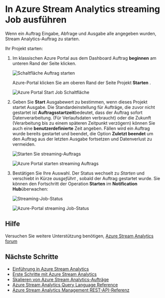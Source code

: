 <properties 
    pageTitle="Aufträge starten streaming in Stream Analytics | Microsoft Azure" 
    description="Wie Stapelverarbeitung ein streaming in Azure Stream Analytics | Lernen Pfadsegment."
    keywords="Streaming-Aufträge"
    documentationCenter=""
    services="stream-analytics"
    authors="jeffstokes72" 
    manager="jhubbard" 
    editor="cgronlun"/>

<tags 
    ms.service="stream-analytics" 
    ms.devlang="na" 
    ms.topic="article" 
    ms.tgt_pltfrm="na" 
    ms.workload="data-services" 
    ms.date="09/26/2016" 
    ms.author="jeffstok"/>

# <a name="how-to-run-a-streaming-job-in-azure-stream-analytics"></a>In Azure Stream Analytics streaming Job ausführen

Wenn ein Auftrag Eingabe, Abfrage und Ausgabe alle angegeben wurden, Stream Analytics-Auftrag zu starten.

Ihr Projekt starten:

1.  Im klassischen Azure Portal aus dem Dashboard Auftrag **beginnen** am unteren Rand der Seite klicken.

    ![Schaltfläche Auftrag starten](./media/stream-analytics-run-a-job/1-stream-analytics-run-a-job.png)  

    Azure-Portal klicken Sie am oberen Rand der Seite Projekt **Starten** .

    ![Azure Portal Start Job Schaltfläche](./media/stream-analytics-run-a-job/4-stream-analytics-run-a-job.png)  

2.  Geben Sie **Start** Ausgabewert zu bestimmen, wenn dieses Projekt startet Ausgabe. Die Standardeinstellung für Aufträge, die zuvor nicht gestartet ist **Auftragsstartzeit**bedeutet, dass der Auftrag sofort Datenverarbeitung. (Für Verlaufsdaten verbraucht) oder die Zukunft (Verarbeitung bis zu einem späteren Zeitpunkt verzögern) können Sie auch eine **benutzerdefinierte** Zeit angeben. Fällen wird ein Auftrag wurde bereits gestartet und beendet, die Option **Zuletzt beendet** um den Auftrag aus der letzten Ausgabe fortsetzen und Datenverlust zu vermeiden.  

    ![Starten Sie streaming-Auftrags](./media/stream-analytics-run-a-job/2-stream-analytics-run-a-job.png)  

    ![Azure Portal starten streaming Auftrags](./media/stream-analytics-run-a-job/5-stream-analytics-run-a-job.png)  

3.  Bestätigen Sie Ihre Auswahl. Der Status wechselt zu *Starten* und verschiebt in Kürze *ausgeführt* , sobald der Auftrag gestartet wurde. Sie können den Fortschritt der Operation **Starten** im **Notification Hub**überwachen:

    ![Streaming-Job-Status](./media/stream-analytics-run-a-job/3-stream-analytics-run-a-job.png)  

    ![Azure-Portal streaming Job-Status](./media/stream-analytics-run-a-job/6-stream-analytics-run-a-job.png)  

## <a name="get-help"></a>Hilfe
Versuchen Sie weitere Unterstützung benötigen, [Azure Stream Analytics forum](https://social.msdn.microsoft.com/Forums/en-US/home?forum=AzureStreamAnalytics)

## <a name="next-steps"></a>Nächste Schritte

- [Einführung in Azure Stream Analytics](stream-analytics-introduction.md)
- [Erste Schritte mit Azure Stream Analytics](stream-analytics-get-started.md)
- [Skalieren von Azure Stream Analytics-Aufträge](stream-analytics-scale-jobs.md)
- [Azure Stream Analytics Query Language Reference](https://msdn.microsoft.com/library/azure/dn834998.aspx)
- [Azure Stream Analytics Management REST-API-Referenz](https://msdn.microsoft.com/library/azure/dn835031.aspx)
